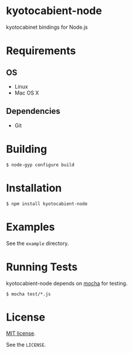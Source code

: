# kyotocabient-node
kyotocabinet bindings for Node.js


# Requirements

## OS

- Linux
- Mac OS X

## Dependencies

- Git


# Building

    $ node-gyp configure build


# Installation

    $ npm install kyotocabient-node


# Examples

See the `example` directory.


# Running Tests

kyotocabient-node depends on [mocha](http://mochajs.org/) for testing.

    $ mocha test/*.js


# License

[MIT license](http://www.opensource.org/licenses/mit-license.php).

See the `LICENSE`.
